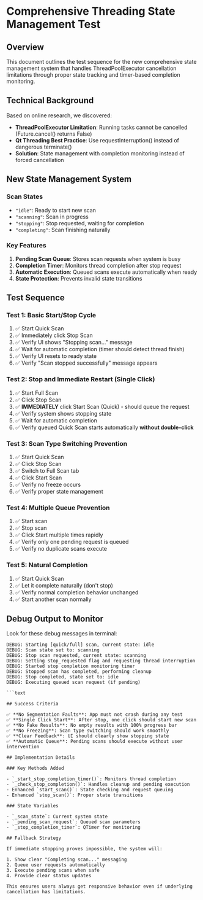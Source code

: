 # Comprehensive Threading State Management Test

## Overview

This document outlines the test sequence for the new comprehensive state management system that handles ThreadPoolExecutor cancellation limitations through proper state tracking and timer-based completion monitoring.

## Technical Background

Based on online research, we discovered:

- **ThreadPoolExecutor Limitation**: Running tasks cannot be cancelled (Future.cancel() returns False)
- **Qt Threading Best Practice**: Use requestInterruption() instead of dangerous terminate()
- **Solution**: State management with completion monitoring instead of forced cancellation

## New State Management System

### Scan States

- `"idle"`: Ready to start new scan
- `"scanning"`: Scan in progress
- `"stopping"`: Stop requested, waiting for completion
- `"completing"`: Scan finishing naturally

### Key Features

1. **Pending Scan Queue**: Stores scan requests when system is busy
2. **Completion Timer**: Monitors thread completion after stop request
3. **Automatic Execution**: Queued scans execute automatically when ready
4. **State Protection**: Prevents invalid state transitions

## Test Sequence

### Test 1: Basic Start/Stop Cycle

1. ✅ Start Quick Scan
2. ✅ Immediately click Stop Scan
3. ✅ Verify UI shows "Stopping scan..." message
4. ✅ Wait for automatic completion (timer should detect thread finish)
5. ✅ Verify UI resets to ready state
6. ✅ Verify "Scan stopped successfully" message appears

### Test 2: Stop and Immediate Restart (Single Click)

1. ✅ Start Full Scan
2. ✅ Click Stop Scan
3. ✅ **IMMEDIATELY** click Start Scan (Quick) - should queue the request
4. ✅ Verify system shows stopping state
5. ✅ Wait for automatic completion
6. ✅ Verify queued Quick Scan starts automatically **without double-click**

### Test 3: Scan Type Switching Prevention

1. ✅ Start Quick Scan
2. ✅ Click Stop Scan
3. ✅ Switch to Full Scan tab
4. ✅ Click Start Scan
5. ✅ Verify no freeze occurs
6. ✅ Verify proper state management

### Test 4: Multiple Queue Prevention

1. ✅ Start scan
2. ✅ Stop scan
3. ✅ Click Start multiple times rapidly
4. ✅ Verify only one pending request is queued
5. ✅ Verify no duplicate scans execute

### Test 5: Natural Completion

1. ✅ Start Quick Scan
2. ✅ Let it complete naturally (don't stop)
3. ✅ Verify normal completion behavior unchanged
4. ✅ Start another scan normally

## Debug Output to Monitor

Look for these debug messages in terminal:

```text
DEBUG: Starting [quick/full] scan, current state: idle
DEBUG: Scan state set to: scanning
DEBUG: Stop scan requested, current state: scanning
DEBUG: Setting stop_requested flag and requesting thread interruption
DEBUG: Started stop completion monitoring timer
DEBUG: Stopped scan has completed, performing cleanup
DEBUG: Stop completed, state set to: idle
DEBUG: Executing queued scan request (if pending)

```text

## Success Criteria

✅ **No Segmentation Faults**: App must not crash during any test
✅ **Single Click Start**: After stop, one click should start new scan
✅ **No Fake Results**: No empty results with 100% progress bar
✅ **No Freezing**: Scan type switching should work smoothly
✅ **Clear Feedback**: UI should clearly show stopping state
✅ **Automatic Queue**: Pending scans should execute without user intervention

## Implementation Details

### Key Methods Added

- `_start_stop_completion_timer()`: Monitors thread completion
- `_check_stop_completion()`: Handles cleanup and pending execution
- Enhanced `start_scan()`: State checking and request queuing
- Enhanced `stop_scan()`: Proper state transitions

### State Variables

- `_scan_state`: Current system state
- `_pending_scan_request`: Queued scan parameters
- `_stop_completion_timer`: QTimer for monitoring

## Fallback Strategy

If immediate stopping proves impossible, the system will:

1. Show clear "Completing scan..." messaging
2. Queue user requests automatically
3. Execute pending scans when safe
4. Provide clear status updates

This ensures users always get responsive behavior even if underlying cancellation has limitations.
